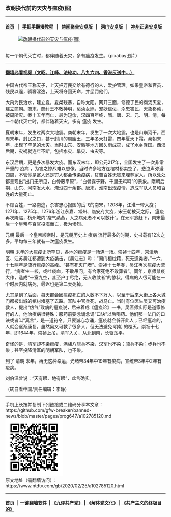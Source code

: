 ### 改朝换代前的天灾与瘟疫(图)
------------------------

#### [首页](https://github.com/gfw-breaker/banned-news/blob/master/README.md) &nbsp;&nbsp;|&nbsp;&nbsp; [手把手翻墙教程](https://github.com/gfw-breaker/guides/wiki) &nbsp;&nbsp;|&nbsp;&nbsp; [禁闻聚合安卓版](https://github.com/gfw-breaker/bn-android) &nbsp;&nbsp;|&nbsp;&nbsp; [网门安卓版](https://github.com/oGate2/oGate) &nbsp;&nbsp;|&nbsp;&nbsp; [神州正道安卓版](https://github.com/SzzdOgate/update) 



<div><div class="featured_image">
 <a href="https://i.ntdtv.com/assets/uploads/2020/02/2020-02-05_151604.jpg" target="_blank">
  <figure>
   <img alt="改朝换代前的天灾与瘟疫(图)" src="https://i.ntdtv.com/assets/uploads/2020/02/2020-02-05_151604-800x450.jpg"/>
  </figure><br/>
 </a>
 <span class="caption">
  每一个朝代灭亡时，都伴随着天灾，多有瘟疫发生。（pixabay图片）
 </span>
</div>
</div><hr/>

#### [翻墙必看视频（文昭、江峰、法轮功、八九六四、香港反送中...）](https://github.com/gfw-breaker/banned-news/blob/master/pages/link3.md)

<div><div class="post_content" itemprop="articleBody">
 <p>
  中国古代帝王称天子，上天把万民交给有德行的人，爱护管理。如果皇帝和官员，残民以逞，骄奢淫逸，上天将夺回天命，并惩罚他们。
 </p>
 <p>
  大禹为民治水，建立夏，夏桀残暴，自称太阳。网开三面，修德于民的商汤灭夏，建立商朝。商末，商纣王不敬神明，亵渎女娲，宠妖信佞，杀忠害民，天象移动，被周所灭。秦十五年而亡，最为短命，汉四百年终，隋、唐、宋、元、明、清，每一个朝代灭亡时，都伴随着天灾，多有
  <ok href="https://www.ntdtv.com/gb/瘟疫.htm">
   瘟疫
  </ok>
  发生。
 </p>
 <p>
  夏朝末年，发生过两次大地震。商朝末年，发生了一次大地震，也是山崩河干。西周末年，封民之口，甚于封川的周幽王，三年冬天打雷，四年夏天下霜。秦朝末年，出现了罕见的水灾。当时山东、安徽等地方因久雨成灾，成了水乡泽国。西汉后期，灾祸就连年不断，包括水灾、旱灾、虫灾等。
 </p>
 <p>
  东汉后期，更是多次暴发大疫。而东汉末年，即公元217年，全国发生了一次非常严重的
  <ok href="https://www.ntdtv.com/gb/疫病.htm">
   疫病
  </ok>
  ，为害之惨烈难以想像。当时许多地方连棺材都卖空了，悲泣声弥漫四周，不管你是富人还是穷人都会传染疫病，贫苦百姓无钱来埋葬家人，所以处处都呈现出“出门无所见，白骨蔽平原”，“白骨露于野，千里无鸡鸣”的景象。隋朝后期，山东、河南发大水，淹没四十余郡。唐末，淮南出现疫情，造成军队人员和百姓的大量死亡。
 </p>
 <p>
  不顾百姓，一路南逃，杀害忠心报国的岳飞的南宋，1208年，江淮一带大疫；1271年、1275年、1276年浙江永嘉、常州、临安府大疫，宋王朝被灭之际，
  <ok href="https://www.ntdtv.com/gb/瘟疫.htm">
   瘟疫
  </ok>
  再次降临，杭州城内“疫气蒸蒸，人之病死者不可以数计”。在元军追赶下，南宋最后一个皇帝与百官投海而亡，极为惨烈。
 </p>
 <p>
  <ok href="https://www.ntdtv.com/gb/元朝.htm">
   元朝
  </ok>
  最后一个皇帝顺帝时，是元朝历史上
  <ok href="https://www.ntdtv.com/gb/疫病.htm">
   疫病
  </ok>
  流行最多的时期，史书载有12次之多。平均每三年就有一次瘟疫发生。
 </p>
 <p>
  <ok href="https://www.ntdtv.com/gb/明朝.htm">
   明朝
  </ok>
  末年的大瘟疫史所罕见，各地的瘟疫是一场连一场。崇祯十四年，京津地区、江苏吴江都遭到大疫袭击，《吴江志》称：“阖门相枕藉，死无遗类者。”十六、十七两年是流行瘟疫的高峰。“甚有死灭门者”。崇祯十七年春，吴江再次瘟疫大流行，“病者生一核，或吐痰血，不敢吊问，有合家死绝不敢葬者”。同年，京师鼠疫大作，造成“十室九空，甚至户丁尽绝，无人收敛者”的惨状。得病的人很可能在一个时辰内就病死，最迟也是第二天死掉。
 </p>
 <p>
  尤其是到了后面，每天都会因瘟疫死亡的人数不下万人，以至于后来大街上各大城门都被出城的棺材堵塞了去路。军队中官兵死，战马亡。当时有位医生吴又可治疫救人，提出“疠气”致病的瘟疫说，后来着成《瘟疫论》一书。吴医师实际是道家修行的人，他治疫病很特殊：服药前要念诵念诵“口诀”以后喝药。他们那一法门的口诀或者叫“真言”，是一道符令，只要诚心念诵，瘟疫就会躲开此人；已经瘟难的，人就会逐渐康复。虽然吴又可救了很多人，但无法避免
  <ok href="https://www.ntdtv.com/gb/明朝.htm">
   明朝
  </ok>
  的覆灭。崇祯十七年，即1644年，崇祯上吊，清军入关，从北到南，长驱荡平。
 </p>
 <p>
  奇怪的是，清军却不染瘟疫，满族八旗兵不染，汉军也不染；骑兵不染；步兵也不染；甚至投降清军的明朝军队，也不染。
 </p>
 <p>
  到了
  <ok href="https://www.ntdtv.com/gb/清朝.htm">
   清朝
  </ok>
  末年，再无这种幸运，光绪帝34年中19年有疫病，宣统帝3年中2年有疫病。
 </p>
 <p>
  刘伯温曾说：“天有眼、地有眼”，此言确实。
 </p>
 <p>
  （转自看中国/责任编辑：李静）
 </p>
 <div class="single_ad">
 </div>
</div>
</div>
<hr/>
手机上长按并复制下列链接或二维码分享本文章：<br/>
https://github.com/gfw-breaker/banned-news/blob/master/pages/prog647/a102785120.md <br/>
<a href='https://github.com/gfw-breaker/banned-news/blob/master/pages/prog647/a102785120.md'><img src='https://github.com/gfw-breaker/banned-news/blob/master/pages/prog647/a102785120.md.png'/></a> <br/>
原文地址（需翻墙访问）：https://www.ntdtv.com/gb/2020/02/25/a102785120.html


------------------------
#### [首页](https://github.com/gfw-breaker/banned-news/blob/master/README.md) &nbsp;|&nbsp; [一键翻墙软件](https://github.com/gfw-breaker/nogfw/blob/master/README.md) &nbsp;| [《九评共产党》](https://github.com/gfw-breaker/9ping.md/blob/master/README.md#九评之一评共产党是什么) | [《解体党文化》](https://github.com/gfw-breaker/jtdwh.md/blob/master/README.md) | [《共产主义的终极目的》](https://github.com/gfw-breaker/gczydzjmd.md/blob/master/README.md)


<img src='http://gfw-breaker.win/banned-news/pages/prog647/a102785120.md' width='0px' height='0px'/>